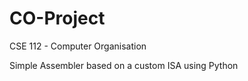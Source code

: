 # CO-Project
CSE 112 - Computer Organisation <br />

Simple Assembler based on a custom ISA using Python
